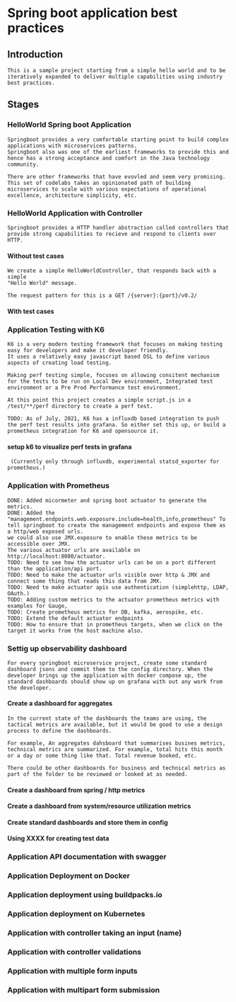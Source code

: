 # Spring boot application best practices

## Introduction

    This is a sample project starting from a simple hello world and to be iteratively expanded to deliver multiple capabilities using industry best practices.

## Stages

### HelloWorld Spring boot Application

    Springboot provides a very comfortable starting point to build complex applications with microservices patterns. 
    Springboot also was one of the earliest frameworks to provide this and hence has a strong acceptance and comfort in the Java technology community. 

    There are other frameworks that have evovled and seem very promising. This set of codelabs takes an opinionated path of building microservices to scale with various expectations of operational excellence, architecture simplicity, etc. 

### HelloWorld Application with Controller

    Springboot provides a HTTP handler abstraction called controllers that provide strong capabilities to recieve and respond to clients over HTTP. 

#### Without test cases

    We create a simple HelloWorldController, that responds back with a simple 
    "Hello World" message. 

    The request pattern for this is a GET /{server}:{port}/v0.2/

#### With test cases

### Application Testing with K6

    K6 is a very modern testing framework that focuses on making testing easy for developers and make it developer friendly. 
    It uses a relatively easy javascript based DSL to define various aspects of creating load testing.

    Making perf testing simple, focuses on allowing consitent mechanism for the tests to be run on Local Dev environment, Integrated test environment or a Pre Prod Performance test environment. 

    At this point this project creates a simple script.js in a 
    /test/**/perf directory to create a perf test. 

    TODO: As of July, 2021, K6 has a influxdb based integration to push the perf test results into grafana. So either set this up, or build a prometheus integration for K6 and opensource it. 

#### setup k6 to visualize perf tests in grafana

     (Currently only through influxdb, experimental statsd_exporter for prometheus.)

### Application with Prometheus

    DONE: Added micormeter and spring boot actuator to generate the metrics.  
    DONE: Added the "management.endpoints.web.exposure.include=health,info,prometheus" To tell springboot to create the management endpoints and expose them as a http/web exposed urls. 
    we could also use JMX.exposure to enable these metrics to be accessible over JMX. 
    The various actuator urls are available on http://localhost:8080/actuator.
    TODO: Need to see how the actuator urls can be on a port different than the application/api port. 
    TODO: Need to make the actuator urls visible over http & JMX and connect some thing that reads this data from JMX.
    TODO: Need to make actuator apis use authentication (simplehttp, LDAP, OAuth.)
    TODO: Adding custom metrics to the actuator prometheus metrics with examples for Gauge, 
    TODO: Create prometheus metrics for DB, kafka, aerospike, etc. 
    TODO: Extend the default actuator endpoints 
    TODO: How to ensure that in prometheus targets, when we click on the target it works from the host machine also. 

### Settig up observability dashboard

    For every springboot microservice project, create some standard dashboard jsons and commit them to the config directory. When the developer brings up the application with docker compose up, the standard dashboards should show up on grafana with out any work from the developer. 

#### Create a dashboard for aggregates

    In the current state of the dashboards the teams are using, the tactical metrics are available, but it would be good to use a design process to define the dashboards. 

    For example, An aggregates dahsboard that summarises busines metrics, technical metrics are summarized. For example, total hits this month or a day or some thing like that. Total revenue booked, etc. 

    There could be other dashboards for business and technical metrics as part of the folder to be reviewed or looked at as needed. 

#### Create a dashboard from spring / http metrics

#### Create a dashboard from system/resource utilization metrics

#### Create standard dashboards and store them in config

#### Using XXXX for creating test data

### Application API documentation with swagger

### Application Deployment on Docker

### Application deployment using buildpacks.io

### Application deployment on Kubernetes

### Application with controller taking an input (name)

### Application with controller validations

### Application with multiple form inputs

### Application with multipart form submission
